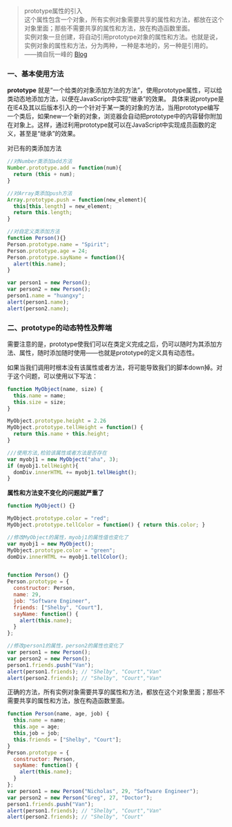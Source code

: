 > prototype属性的引入  
这个属性包含一个对象，所有实例对象需要共享的属性和方法，都放在这个对象里面；那些不需要共享的属性和方法，放在构造函数里面。  
实例对象一旦创建，将自动引用prototype对象的属性和方法。也就是说，实例对象的属性和方法，分为两种，一种是本地的，另一种是引用的。  
——摘自阮一峰的 [Blog](http://www.ruanyifeng.com/blog/2011/06/designing_ideas_of_inheritance_mechanism_in_javascript.html)

### 一、基本使用方法

**prototype** 就是“一个给类的对象添加方法的方法”，使用prototype属性，可以给类动态地添加方法，以便在JavaScript中实现“继承”的效果。
具体来说protype是在IE4及其以后版本引入的一个针对于某一类的对象的方法，当用prototype编写一个类后，如果new一个新的对象，浏览器会自动把prototype中的内容替你附加在对象上。这样，通过利用prototype就可以在JavaScript中实现成员函数的定义，甚至是“继承”的效果。

对已有的类添加方法
```js
//对Number类添加add方法
Number.prototype.add = function(num){
  return (this + num);
}

//对Array类添加push方法
Array.prototype.push = function(new_element){
  this[this.length] = new_element;
  return this.length;
}

//对自定义类添加方法
function Person(){}
Person.prototype.name = "Spirit";
Person.prototype.age = 24;
Person.prototype.sayName = function(){
  alert(this.name);
}

var person1 = new Person();
var person2 = new Person();
person1.name = "huangxy";
alert(person1.name);
alert(person2.name);
```

### 二、prototype的动态特性及弊端

需要注意的是，prototype使我们可以在类定义完成之后，仍可以随时为其添加方法、属性，随时添加随时使用——也就是prototype的定义具有动态性。

如果当我们调用时根本没有该属性或者方法，将可能导致我们的脚本down掉。对于这个问题，可以使用以下写法：
```js
function MyObject(name, size) {
  this.name = name;
  this.size = size;
}

MyObject.prototype.height = 2.26
MyObject.prototype.tellHeight = function() {
  return this.name + this.height;
}

///使用方法,检验该属性或者方法是否存在
var myobj1 = new MyObject("aha", 3);
if (myobj1.tellHeight){
  domDiv.innerHTML += myobj1.tellHeight();
}
```

**属性和方法变不变化的问题就严重了**
```js
function MyObject() {}

MyObject.prototype.color = "red";
MyObject.prototype.tellColor = function() { return this.color; }

//修改MyObject的属性，myobj1的属性值也变化了
var myobj1 = new MyObject();
MyObject.prototype.color = "green";
domDiv.innerHTML += myobj1.tellColor();


function Person() {}
Person.prototype = {
  constructor: Person,
  name: 29,
  job: "Software Engineer",
  friends: ["Shelby", "Court"],
  sayName: function() {
    alert(this.name);
  }
};

//修改person1的属性，person2的属性也变化了
var person1 = new Person();
var person2 = new Person();
person1.friends.push("Van");
alert(person1.friends); // "Shelby", "Court","Van"
alert(person2.friends); // "Shelby", "Court","Van"
```

正确的方法，所有实例对象需要共享的属性和方法，都放在这个对象里面；那些不需要共享的属性和方法，放在构造函数里面。
```js
function Person(name, age, job) {
  this.name = name;
  this.age = age;
  this,job = job;
  this.friends = ["Shelby", "Court"];
}
Person.prototype = {
  constructor: Person,
  sayName: function() {
    alert(this.name);
  }
};
var person1 = new Person("Nicholas", 29, "Software Engineer");
var person2 = new Person("Greg", 27, "Doctor");
person1.friends.push("Van");
alert(person1.friends); // "Shelby", "Court","Van"
alert(person2.friends); // "Shelby", "Court"
```

